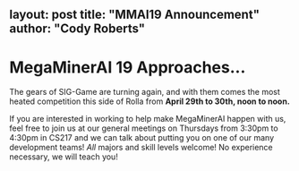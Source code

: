 layout: post
title: "MMAI19 Announcement"
author: "Cody Roberts"
---
# MegaMinerAI 19 Approaches...

The gears of SIG-Game are turning again, and with them comes the most heated competition this side of Rolla from **April 29th to 30th, noon to noon.**

If you are interested in working to help make MegaMinerAI happen with us, feel free to join us at our general meetings on Thursdays from 3:30pm to 4:30pm in CS217 and we can talk about putting you on one of our many development teams! _All_ majors and skill levels welcome! No experience necessary, we will teach you!

